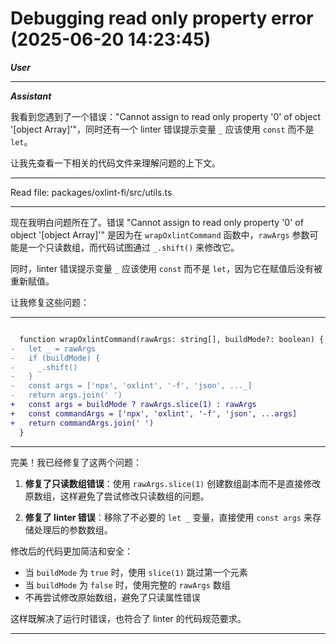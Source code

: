 <!-- Generated by SpecStory -->

# Debugging read only property error (2025-06-20 14:23:45)

_**User**_

---

_**Assistant**_

我看到您遇到了一个错误："Cannot assign to read only property '0' of object '[object Array]'"，同时还有一个 linter 错误提示变量 `_` 应该使用 `const` 而不是 `let`。

让我先查看一下相关的代码文件来理解问题的上下文。

---

Read file: packages/oxlint-fi/src/utils.ts

---

现在我明白问题所在了。错误 "Cannot assign to read only property '0' of object '[object Array]'" 是因为在 `wrapOxlintCommand` 函数中，`rawArgs` 参数可能是一个只读数组，而代码试图通过 `_.shift()` 来修改它。

同时，linter 错误提示变量 `_` 应该使用 `const` 而不是 `let`，因为它在赋值后没有被重新赋值。

让我修复这些问题：

---

```diff

  function wrapOxlintCommand(rawArgs: string[], buildMode?: boolean) {
-   let _ = rawArgs
-   if (buildMode) {
-     _.shift()
-   }
-   const args = ['npx', 'oxlint', '-f', 'json', ..._]
-   return args.join(' ')
+   const args = buildMode ? rawArgs.slice(1) : rawArgs
+   const commandArgs = ['npx', 'oxlint', '-f', 'json', ...args]
+   return commandArgs.join(' ')
  }

```

---

完美！我已经修复了这两个问题：

1. **修复了只读数组错误**：使用 `rawArgs.slice(1)` 创建数组副本而不是直接修改原数组，这样避免了尝试修改只读数组的问题。

2. **修复了 linter 错误**：移除了不必要的 `let _` 变量，直接使用 `const args` 来存储处理后的参数数组。

修改后的代码更加简洁和安全：
- 当 `buildMode` 为 `true` 时，使用 `slice(1)` 跳过第一个元素
- 当 `buildMode` 为 `false` 时，使用完整的 `rawArgs` 数组
- 不再尝试修改原始数组，避免了只读属性错误

这样既解决了运行时错误，也符合了 linter 的代码规范要求。

---
